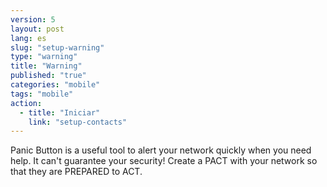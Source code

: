 ```yaml
---
version: 5
layout: post
lang: es
slug: "setup-warning"
type: "warning"
title: "Warning"
published: "true"
categories: "mobile"
tags: "mobile"
action: 
  - title: "Iniciar"
    link: "setup-contacts"
---
```


Panic Button is a useful tool to alert your network quickly when you need help. It can't guarantee your security! Create a PACT with your network so that they are PREPARED to ACT. 
